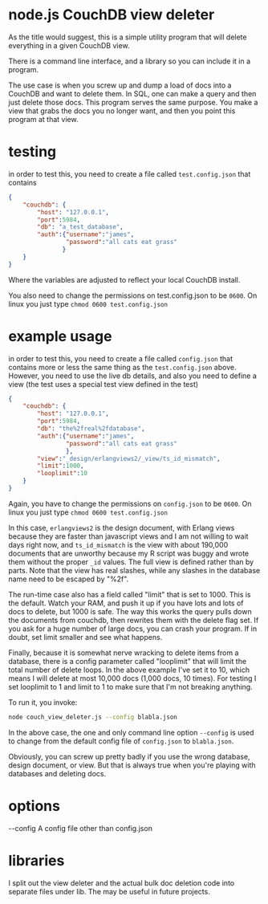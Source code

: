 # node.js CouchDB view deleter

As the title would suggest, this is a simple utility program that will
delete everything in a given CouchDB view.

There is a command line interface, and a library so you can include it
in a program.

The use case is when you screw up and dump a load of docs into a
CouchDB and want to delete them.  In SQL, one can make a query and
then just delete those docs.  This program serves the same purpose.
You make a view that grabs the docs you no longer want, and then you
point this program at that view.

# testing

in order to test this, you need to create a file called
`test.config.json` that contains

``` json
{
    "couchdb": {
        "host": "127.0.0.1",
        "port":5984,
        "db": "a_test_database",
        "auth":{"username":"james",
                "password":"all cats eat grass"
               }
    }
}
```

Where the variables are adjusted to reflect your local CouchDB
install.

You also need to change the permissions on test.config.json to be
`0600`.  On linux you just type `chmod 0600 test.config.json`



# example usage

in order to test this, you need to create a file called
`config.json` that contains more or less the same thing as the
`test.config.json` above.  However, you need to use the live db
details, and also you need to define a view (the test uses a special
test view defined in the test)


``` json
{
    "couchdb": {
        "host": "127.0.0.1",
        "port":5984,
        "db": "the%2freal%2fdatabase",
        "auth":{"username":"james",
                "password":"all cats eat grass"
                },
        "view":"_design/erlangviews2/_view/ts_id_mismatch",
        "limit":1000,
        "looplimit":10
    }
}
```

Again, you have to change the permissions on `config.json` to be
`0600`.  On linux you just type `chmod 0600 test.config.json`


In this case, `erlangviews2` is the design document, with Erlang views
because they are faster than javascript views and I am not willing to
wait days right now, and `ts_id_mismatch` is the view with about
190,000 documents that are unworthy because my R script was buggy and
wrote them without the proper `_id` values.  The full view is defined
rather than by parts.  Note that the view has real slashes, while any
slashes in the database name need to be escaped by "%2f".

The run-time case also has a field called "limit" that is set
to 1000.  This is the default.  Watch your RAM, and push it up if you
have lots and lots of docs to delete, but 1000 is safe.  The way this
works the query pulls down the documents from couchdb, then rewrites
them with the delete flag set.  If you ask for a huge number of large
docs, you can crash your program.  If in doubt, set limit smaller and
see what happens.

Finally, because it is somewhat nerve wracking to delete items from a
database, there is a config parameter called "looplimit" that will
limit the total number of delete loops.  In the above example I've set
it to 10, which means I will delete at most 10,000 docs (1,000 docs,
10 times).  For testing I set looplimit to 1 and limit to 1 to make
sure that I'm not breaking anything.

To run it, you invoke:

```bash
node couch_view_deleter.js --config blabla.json
```

In the above case, the one and only command line option `--config` is
used to change from the default config file of `config.json` to
`blabla.json`.

Obviously, you can screw up pretty badly if you use the wrong
database, design document, or view.  But that is always true when
you're playing with databases and deleting docs.

# options

  --config   A config file other than config.json


# libraries

I split out the view deleter and the actual bulk doc deletion code
into separate files under lib.  The may be useful in future projects.
